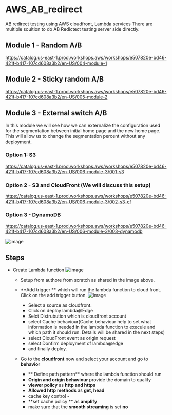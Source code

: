 # AWS_AB_redirect
AB redirect testing using AWS cloudfront, Lambda services 
There are multiple soultion to do AB Redictect testing server side directly. 

## Module 1 - Random A/B
https://catalog.us-east-1.prod.workshops.aws/workshops/e507820e-bd46-421f-b417-107cd608a3b2/en-US/004-module-1
## Module 2 - Sticky random A/B
https://catalog.us-east-1.prod.workshops.aws/workshops/e507820e-bd46-421f-b417-107cd608a3b2/en-US/005-module-2
##  Module 3 - External switch A/B
In this module we will see how we can externalize the configuration used for the segmentation between initial home page and the new home page. This will allow us to change the segmentation percent without any deployment.
### Option 1: S3
https://catalog.us-east-1.prod.workshops.aws/workshops/e507820e-bd46-421f-b417-107cd608a3b2/en-US/006-module-3/001-s3
### Option 2 - S3 and CloudFront (We will discuss this setup)
https://catalog.us-east-1.prod.workshops.aws/workshops/e507820e-bd46-421f-b417-107cd608a3b2/en-US/006-module-3/002-s3-cf
### Option 3 - DynamoDB
https://catalog.us-east-1.prod.workshops.aws/workshops/e507820e-bd46-421f-b417-107cd608a3b2/en-US/006-module-3/003-dynamodb

![image](https://github.com/sunny4989/AWS_AB_redirect/assets/1546164/dfb31350-c220-4ea1-81b5-19f8e41eec7e)



## Steps

- Create Lambda function
   ![image](https://github.com/sunny4989/AWS_AB_redirect/assets/1546164/c1c850c2-0dd4-49f8-a8ad-3a650678f6c6)
     - Setup from authore from scratch as shared in the image above.
  - **Add trigger ** which will run the lambda function to cloud front. Click on the add trigger button.
      ![image](https://github.com/sunny4989/AWS_AB_redirect/assets/1546164/2a6d5534-d0d0-4558-886d-3929a3951204)
    - Select a source as cloudfront.
    - Click on deploy lambda@Edge
    - Selct Distrubution which is cloudfront account
    - select Cache behaviour(Cache behaviour help to set what information is needed in the lambda function to execule and which path it should run. Details will be shared in the next steps)
    - select CloudFront event as origin request
    - select Donfirm deployment of lambda@edge
     - and finally deploy.

   - Go to the **cloudfront** now and select your account and go to **behavior**
     - ** Define path pattern** where the lambda function should run
     - **Origin and origin behaviour** provide the domain to qualify
     - **viewer policy** as **http and https**
     - **Allowed http methods** as  **get, head**
     - cache key control -
     - **set cache policy ** as **amplify**
     -  make sure that the **smooth streaming** is set **no**
      
   
